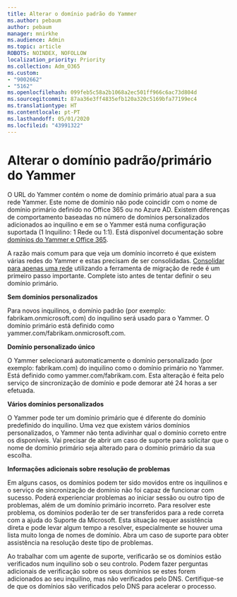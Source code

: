 ```yaml
---
title: Alterar o domínio padrão do Yammer
ms.author: pebaum
author: pebaum
manager: mnirkhe
ms.audience: Admin
ms.topic: article
ROBOTS: NOINDEX, NOFOLLOW
localization_priority: Priority
ms.collection: Adm_O365
ms.custom:
- "9002662"
- "5162"
ms.openlocfilehash: 099feb5c58a2b1068a2ec501ff966c6ac73d804d
ms.sourcegitcommit: 87aa36e3ff4835efb120a320c5169bfa77199ec4
ms.translationtype: HT
ms.contentlocale: pt-PT
ms.lasthandoff: 05/01/2020
ms.locfileid: "43991322"
---
```

# <a name="changing-the-defaultprimary-yammer-domain"></a>Alterar o domínio padrão/primário do Yammer

O URL do Yammer contém o nome de domínio primário atual para a sua rede Yammer. Este nome de domínio não pode coincidir com o nome de domínio primário definido no Office 365 ou no Azure AD. Existem diferenças de comportamento baseadas no número de domínios personalizados adicionados ao inquilino e em se o Yammer está numa configuração suportada (1 Inquilino: 1 Rede ou 1:1). Está disponível documentação sobre [domínios do Yammer e Office 365](https://docs.microsoft.com/yammer/configure-your-yammer-network/manage-yammer-domains).

A razão mais comum para que veja um domínio incorreto é que existem várias redes do Yammer e estas precisam de ser consolidadas. [Consolidar para apenas uma rede](https://docs.microsoft.com/yammer/configure-your-yammer-network/consolidate-multiple-yammer-networks) utilizando a ferramenta de migração de rede é um primeiro passo importante. Complete isto antes de tentar definir o seu domínio primário.

**Sem domínios personalizados**

Para novos inquilinos, o domínio padrão (por exemplo: fabrikam.onmicrosoft.com) do inquilino será usado para o Yammer. O domínio primário está definido como yammer.com/fabrikam.onmicrosoft.com.

**Domínio personalizado único**

O Yammer selecionará automaticamente o domínio personalizado (por exemplo: fabrikam.com) do inquilino como o domínio primário no Yammer. Está definido como yammer.com/fabrikam.com. Esta alteração é feita pelo serviço de sincronização de domínio e pode demorar até 24 horas a ser efetuada.

**Vários domínios personalizados**

O Yammer pode ter um domínio primário que é diferente do domínio predefinido do inquilino. Uma vez que existem vários domínios personalizados, o Yammer não tenta adivinhar qual o domínio correto entre os disponíveis. Vai precisar de abrir um caso de suporte para solicitar que o nome de domínio primário seja alterado para o domínio primário da sua escolha.

**Informações adicionais sobre resolução de problemas**

Em alguns casos, os domínios podem ter sido movidos entre os inquilinos e o serviço de sincronização de domínio não foi capaz de funcionar com sucesso. Poderá experienciar problemas ao iniciar sessão ou outro tipo de problemas, além de um domínio primário incorreto. Para resolver este problema, os domínios poderão ter de ser transferidos para a rede correta com a ajuda do Suporte da Microsoft. Esta situação requer assistência direta e pode levar algum tempo a resolver, especialmente se houver uma lista muito longa de nomes de domínio. Abra um caso de suporte para obter assistência na resolução deste tipo de problemas.

Ao trabalhar com um agente de suporte, verificarão se os domínios estão verificados num inquilino sob o seu controlo. Podem fazer perguntas adicionais de verificação sobre os seus domínios se estes forem adicionados ao seu inquilino, mas não verificados pelo DNS. Certifique-se de que os domínios são verificados pelo DNS para acelerar o processo.
